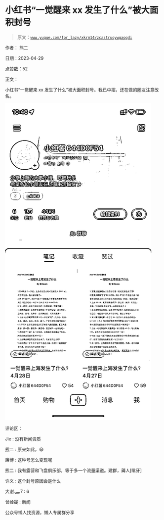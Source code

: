 # 小红书“一觉醒来 xx 发生了什么”被大面积封号

> 原文：[`www.yuque.com/for_lazy/xkrm14/zcaztruoywgaogdi`](https://www.yuque.com/for_lazy/xkrm14/zcaztruoywgaogdi)



作者： 熊二



日期：2023-04-29



点赞数：52



正文：



小红书“一觉醒来 xx 发生了什么”被大面积封号。我已中招，还在做的圈友注意改名。



![](img/8e9fae22735f02b0e97d26c3a6bb0254.png)  

评论区：



Jie : 没有新闻资质



熊二 : 原来如此，😃



廉博 : 这种号怎么变现呢



熊二 : 我有露营和飞盘俱乐部，等于多一个流量渠道。建群，薅人[呲牙]



许义 : 这个封号原因会是什么



大谢.₂₀₁7 : 6



曾崯晟 : 新闻



公众号懒人找资源，懒人专属群分享

</ne-p>